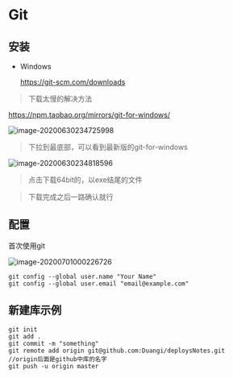 # Git

## 安装

- Windows

  https://git-scm.com/downloads

> 下载太慢的解决方法

https://npm.taobao.org/mirrors/git-for-windows/

![image-20200630234725998](C:\Users\30934\AppData\Roaming\Typora\typora-user-images\image-20200630234725998.png)

> 下拉到最底部，可以看到最新版的git-for-windows

![image-20200630234818596](C:\Users\30934\AppData\Roaming\Typora\typora-user-images\image-20200630234818596.png)

> 点击下载64bit的，以exe结尾的文件

> 下载完成之后一路确认就行



## 配置

首次使用git

![image-20200701000226726](C:\Users\30934\AppData\Roaming\Typora\typora-user-images\image-20200701000226726.png)

```
git config --global user.name "Your Name"
git config --global user.email "email@example.com"
```



## 新建库示例

```
git init
git add .
git commit -m "something"
git remote add origin git@github.com:Duangi/deploysNotes.git
//origin后面是github中库的名字
git push -u origin master
```

